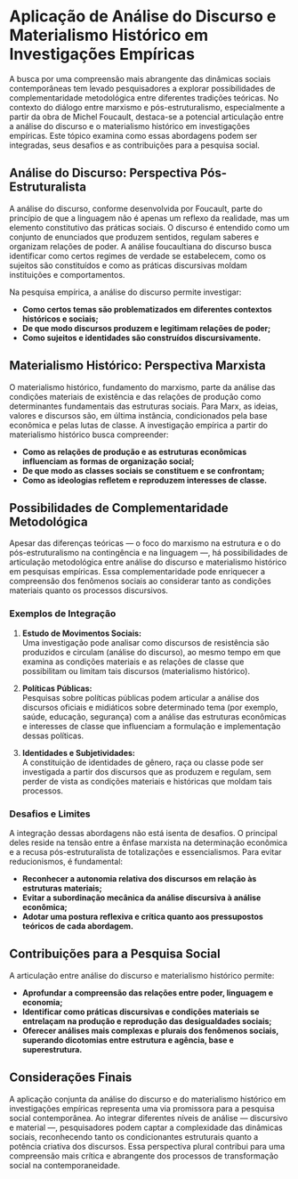 # Aplicação de Análise do Discurso e Materialismo Histórico em Investigações Empíricas

A busca por uma compreensão mais abrangente das dinâmicas sociais contemporâneas tem levado pesquisadores a explorar possibilidades de complementaridade metodológica entre diferentes tradições teóricas. No contexto do diálogo entre marxismo e pós-estruturalismo, especialmente a partir da obra de Michel Foucault, destaca-se a potencial articulação entre a análise do discurso e o materialismo histórico em investigações empíricas. Este tópico examina como essas abordagens podem ser integradas, seus desafios e as contribuições para a pesquisa social.

## Análise do Discurso: Perspectiva Pós-Estruturalista

A análise do discurso, conforme desenvolvida por Foucault, parte do princípio de que a linguagem não é apenas um reflexo da realidade, mas um elemento constitutivo das práticas sociais. O discurso é entendido como um conjunto de enunciados que produzem sentidos, regulam saberes e organizam relações de poder. A análise foucaultiana do discurso busca identificar como certos regimes de verdade se estabelecem, como os sujeitos são constituídos e como as práticas discursivas moldam instituições e comportamentos.

Na pesquisa empírica, a análise do discurso permite investigar:

- **Como certos temas são problematizados em diferentes contextos históricos e sociais;**
- **De que modo discursos produzem e legitimam relações de poder;**
- **Como sujeitos e identidades são construídos discursivamente.**

## Materialismo Histórico: Perspectiva Marxista

O materialismo histórico, fundamento do marxismo, parte da análise das condições materiais de existência e das relações de produção como determinantes fundamentais das estruturas sociais. Para Marx, as ideias, valores e discursos são, em última instância, condicionados pela base econômica e pelas lutas de classe. A investigação empírica a partir do materialismo histórico busca compreender:

- **Como as relações de produção e as estruturas econômicas influenciam as formas de organização social;**
- **De que modo as classes sociais se constituem e se confrontam;**
- **Como as ideologias refletem e reproduzem interesses de classe.**

## Possibilidades de Complementaridade Metodológica

Apesar das diferenças teóricas — o foco do marxismo na estrutura e o do pós-estruturalismo na contingência e na linguagem —, há possibilidades de articulação metodológica entre análise do discurso e materialismo histórico em pesquisas empíricas. Essa complementaridade pode enriquecer a compreensão dos fenômenos sociais ao considerar tanto as condições materiais quanto os processos discursivos.

### Exemplos de Integração

1. **Estudo de Movimentos Sociais:**  
   Uma investigação pode analisar como discursos de resistência são produzidos e circulam (análise do discurso), ao mesmo tempo em que examina as condições materiais e as relações de classe que possibilitam ou limitam tais discursos (materialismo histórico).

2. **Políticas Públicas:**  
   Pesquisas sobre políticas públicas podem articular a análise dos discursos oficiais e midiáticos sobre determinado tema (por exemplo, saúde, educação, segurança) com a análise das estruturas econômicas e interesses de classe que influenciam a formulação e implementação dessas políticas.

3. **Identidades e Subjetividades:**  
   A constituição de identidades de gênero, raça ou classe pode ser investigada a partir dos discursos que as produzem e regulam, sem perder de vista as condições materiais e históricas que moldam tais processos.

### Desafios e Limites

A integração dessas abordagens não está isenta de desafios. O principal deles reside na tensão entre a ênfase marxista na determinação econômica e a recusa pós-estruturalista de totalizações e essencialismos. Para evitar reducionismos, é fundamental:

- **Reconhecer a autonomia relativa dos discursos em relação às estruturas materiais;**
- **Evitar a subordinação mecânica da análise discursiva à análise econômica;**
- **Adotar uma postura reflexiva e crítica quanto aos pressupostos teóricos de cada abordagem.**

## Contribuições para a Pesquisa Social

A articulação entre análise do discurso e materialismo histórico permite:

- **Aprofundar a compreensão das relações entre poder, linguagem e economia;**
- **Identificar como práticas discursivas e condições materiais se entrelaçam na produção e reprodução das desigualdades sociais;**
- **Oferecer análises mais complexas e plurais dos fenômenos sociais, superando dicotomias entre estrutura e agência, base e superestrutura.**

## Considerações Finais

A aplicação conjunta da análise do discurso e do materialismo histórico em investigações empíricas representa uma via promissora para a pesquisa social contemporânea. Ao integrar diferentes níveis de análise — discursivo e material —, pesquisadores podem captar a complexidade das dinâmicas sociais, reconhecendo tanto os condicionantes estruturais quanto a potência criativa dos discursos. Essa perspectiva plural contribui para uma compreensão mais crítica e abrangente dos processos de transformação social na contemporaneidade.